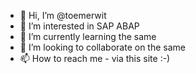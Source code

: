 - 👋 Hi, I’m @toemerwit
- 👀 I’m interested in SAP ABAP
- 🌱 I’m currently learning the same
- 💞️ I’m looking to collaborate on the same
- 📫 How to reach me - via this site :-)

<!---
toemerwit/toemerwit is a ✨ special ✨ repository because its `README.md` (this file) appears on your GitHub profile.
You can click the Preview link to take a look at your changes.
--->
